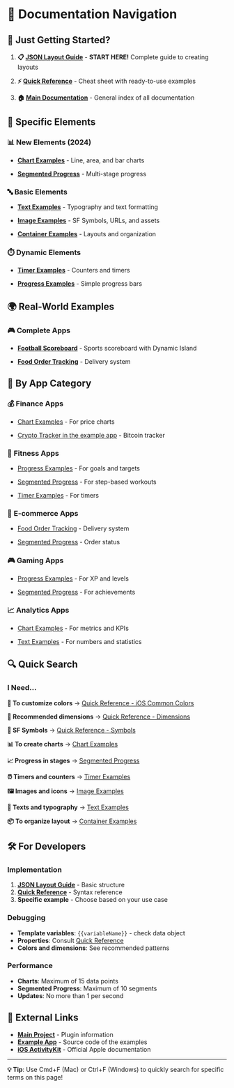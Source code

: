 # 🧭 Documentation Navigation

## 🎯 Just Getting Started?

1. **📋 [JSON Layout Guide](./json-layout-guide.md)** - **START HERE!** Complete guide to creating layouts

2. **⚡ [Quick Reference](./quick-reference.md)** - Cheat sheet with ready-to-use examples

3. **🏠 [Main Documentation](./README.md)** - General index of all documentation

## 🧩 Specific Elements

### 📊 **New Elements (2024)**

- **[Chart Examples](./chart-examples.md)** - Line, area, and bar charts

- **[Segmented Progress](./segmented-progress-examples.md)** - Multi-stage progress

### 🔤 **Basic Elements**

- **[Text Examples](./text-examples.md)** - Typography and text formatting

- **[Image Examples](./image-examples.md)** - SF Symbols, URLs, and assets

- **[Container Examples](./container-examples.md)** - Layouts and organization

### ⏱️ **Dynamic Elements**

- **[Timer Examples](./timer-examples.md)** - Counters and timers

- **[Progress Examples](./progress-examples.md)** - Simple progress bars

## 🌍 **Real-World Examples**

### 🎮 **Complete Apps**

- **[Football Scoreboard](./football-scoreboard.md)** - Sports scoreboard with Dynamic Island

- **[Food Order Tracking](./food-order-tracking.md)** - Delivery system

## 📱 **By App Category**

### 💰 **Finance Apps**

- [Chart Examples](./chart-examples.md) - For price charts

- [Crypto Tracker in the example app](../example-app/src/app/examples/crypto-tracker/) - Bitcoin tracker

### 🏃 **Fitness Apps**

- [Progress Examples](./progress-examples.md) - For goals and targets

- [Segmented Progress](./segmented-progress-examples.md) - For step-based workouts

- [Timer Examples](./timer-examples.md) - For timers

### 🛒 **E-commerce Apps**

- [Food Order Tracking](./food-order-tracking.md) - Delivery system

- [Segmented Progress](./segmented-progress-examples.md) - Order status

### 🎮 **Gaming Apps**

- [Progress Examples](./progress-examples.md) - For XP and levels

- [Segmented Progress](./segmented-progress-examples.md) - For achievements

### 📈 **Analytics Apps**

- [Chart Examples](./chart-examples.md) - For metrics and KPIs

- [Text Examples](./text-examples.md) - For numbers and statistics

## 🔍 **Quick Search**

### **I Need...**

**🎨 To customize colors**
→ [Quick Reference - iOS Common Colors](./quick-reference.md#🎨-cores-comuns-ios)

**📐 Recommended dimensions**
→ [Quick Reference - Dimensions](./quick-reference.md#📏-dimensões-recomendadas)

**🔧 SF Symbols**
→ [Quick Reference - Symbols](./quick-reference.md#🔧-sf-symbols-populares)

**📊 To create charts**
→ [Chart Examples](./chart-examples.md)

**📈 Progress in stages**
→ [Segmented Progress](./segmented-progress-examples.md)

**⏰ Timers and counters**
→ [Timer Examples](./timer-examples.md)

**🖼️ Images and icons**
→ [Image Examples](./image-examples.md)

**📝 Texts and typography**
→ [Text Examples](./text-examples.md)

**📦 To organize layout**
→ [Container Examples](./container-examples.md)

## 🛠️ **For Developers**

### **Implementation**
1. **[JSON Layout Guide](./json-layout-guide.md)** - Basic structure
2. **[Quick Reference](./quick-reference.md)** - Syntax reference
3. **Specific example** - Choose based on your use case

### **Debugging**
- **Template variables**: `{{variableName}}` - check data object
- **Properties**: Consult [Quick Reference](./quick-reference.md)
- **Colors and dimensions**: See recommended patterns

### **Performance**
- **Charts**: Maximum of 15 data points
- **Segmented Progress**: Maximum of 10 segments
- **Updates**: No more than 1 per second

## 🔗 **External Links**

- **[Main Project](../README.md)** - Plugin information
- **[Example App](../example-app/)** - Source code of the examples
- **[iOS ActivityKit](https://developer.apple.com/documentation/activitykit)** - Official Apple documentation

---

**💡 Tip**: Use Cmd+F (Mac) or Ctrl+F (Windows) to quickly search for specific terms on this page!